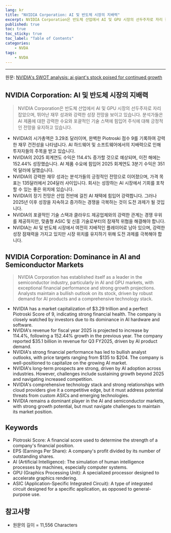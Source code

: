 ```yaml
---
lang: kr
title: "NVIDIA Corporation: AI 및 반도체 시장의 지배력"
excerpt: NVIDIA Corporation은 반도체 산업에서 AI 및 GPU 시장의 선두주자로 자리 잡았으며, 뛰어난 재무 성과와 강력한 성장 전망을 보이고 있습니다. 분석가들은 AI 제품에 대한 강력한 수요와 포괄적인 기술 스택에 힘입어 주식에 대해 긍정적인 전망을 유지하고 있습니다.
published: true
toc: true
toc_sticky: true
toc_label: "Table of Contents"
categories:
    - NVDA
tags:
    - NVDA
---
```


---

  원문: [NVIDIA's SWOT analysis: ai giant's stock poised for continued growth](https://www.investing.com/news/swot-analysis/nvidias-swot-analysis-ai-giants-stock-poised-for-continued-growth-93CH-3817947)

## NVIDIA Corporation: AI 및 반도체 시장의 지배력

> NVIDIA Corporation은 반도체 산업에서 AI 및 GPU 시장의 선두주자로 자리 잡았으며, 뛰어난 재무 성과와 강력한 성장 전망을 보이고 있습니다. 분석가들은 AI 제품에 대한 강력한 수요와 포괄적인 기술 스택에 힘입어 주식에 대해 긍정적인 전망을 유지하고 있습니다.


- NVIDIA의 시가총액은 3.29조 달러이며, 완벽한 Piotroski 점수 9를 기록하여 강력한 재무 건전성을 나타냅니다. AI 하드웨어 및 소프트웨어에서의 지배력으로 인해 투자자들의 주목을 받고 있습니다.
- NVIDIA의 2025 회계연도 수익은 114.4% 증가할 것으로 예상되며, 이전 해에는 152.44% 성장했습니다. AI 제품 수요에 힘입어 2025 회계연도 3분기 수익은 351억 달러에 달했습니다.
- NVIDIA의 강력한 재무 성과는 분석가들의 긍정적인 전망으로 이어졌으며, 가격 목표는 135달러에서 204달러 사이입니다. 회사는 성장하는 AI 시장에서 기회를 포착할 수 있는 좋은 위치에 있습니다.
- NVIDIA의 장기 전망은 산업 전반에 걸친 AI 채택에 힘입어 강력합니다. 그러나 2025년 이후 성장을 지속하고 증가하는 경쟁을 극복하는 것이 도전 과제가 될 것입니다.
- NVIDIA의 포괄적인 기술 스택과 클라우드 제공업체와의 강력한 관계는 경쟁 우위를 제공하지만, 맞춤형 ASIC 및 신흥 기술로부터의 잠재적 위협을 해결해야 합니다.
- NVIDIA는 AI 및 반도체 시장에서 여전히 지배적인 플레이어로 남아 있으며, 강력한 성장 잠재력을 가지고 있지만 시장 위치를 유지하기 위해 도전 과제를 극복해야 합니다.

## NVIDIA Corporation: Dominance in AI and Semiconductor Markets

> NVIDIA Corporation has established itself as a leader in the semiconductor industry, particularly in AI and GPU markets, with exceptional financial performance and strong growth projections. Analysts maintain a bullish outlook on its stock, driven by robust demand for AI products and a comprehensive technology stack.


- NVIDIA has a market capitalization of $3.29 trillion and a perfect Piotroski Score of 9, indicating strong financial health. The company is closely watched by investors due to its dominance in AI hardware and software.
- NVIDIA's revenue for fiscal year 2025 is projected to increase by 114.4%, following a 152.44% growth in the previous year. The company reported $35.1 billion in revenue for Q3 FY2025, driven by AI product demand.
- NVIDIA's strong financial performance has led to bullish analyst outlooks, with price targets ranging from $135 to $204. The company is well-positioned to capitalize on the growing AI market.
- NVIDIA's long-term prospects are strong, driven by AI adoption across industries. However, challenges include sustaining growth beyond 2025 and navigating increased competition.
- NVIDIA's comprehensive technology stack and strong relationships with cloud providers give it a competitive edge, but it must address potential threats from custom ASICs and emerging technologies.
- NVIDIA remains a dominant player in the AI and semiconductor markets, with strong growth potential, but must navigate challenges to maintain its market position.

## Keywords

- Piotroski Score: A financial score used to determine the strength of a company's financial position.
- EPS (Earnings Per Share): A company's profit divided by its number of outstanding shares.
- AI (Artificial Intelligence): The simulation of human intelligence processes by machines, especially computer systems.
- GPU (Graphics Processing Unit): A specialized processor designed to accelerate graphics rendering.
- ASIC (Application-Specific Integrated Circuit): A type of integrated circuit designed for a specific application, as opposed to general-purpose use.

## 참고사항

- 원문의 길이 = 11,556 Characters

